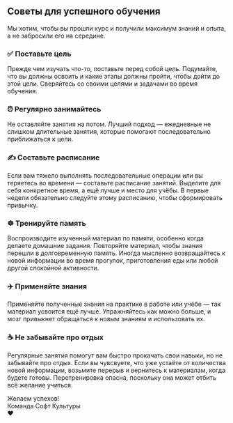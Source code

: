## Советы для успешного обучения

Мы хотим, чтобы вы прошли курс и получили максимум знаний и опыта, а не забросили его на середине.

### ✅ Поставьте цель

Прежде чем изучать что-то, поставьте перед собой цель. Подумайте, что вы должны освоить и какие этапы должны пройти, чтобы дойти до этой цели. Сверяйтесь со своими целями и задачами во время обучения.

### ⏰ Регулярно занимайтесь

Не оставляйте занятия на потом. Лучший подход — ежедневные не слишком длительные занятия, которые помогают последовательно приближаться к цели.

### ✍️ Составьте расписание

Если вам тяжело выполнять последовательные операции или вы теряетесь во времени — составьте расписание занятий. Выделите для себя конкретное время, а ещё лучше и место для учёбы. В первые недели обязательно следуйте этому расписанию, чтобы сформировать привычку.

### ☸️ Тренируйте память

Воспроизводите изученный материал по памяти, особенно когда делаете домашние задания. Повторяйте материал, чтобы знания перешли в долговременную память. Иногда мысленно возвращайтесь к новой информации во время прогулок, приготовления еды или любой другой спокойной активности.

### ✈️ Применяйте знания

Применяйте полученные знания на практике в работе или учёбе — так материал усвоится ещё лучше. Упражняйтесь как можно больше, и мозг привыкнет обращаться к новым знаниям и использовать их.

### ☕ Не забывайте про отдых

Регулярные занятия помогут вам быстро прокачать свои навыки, но не забывайте про отдых. Если вы чувсвуете, что уже устаёте от количества новой информации, возьмите перерыв и вернитесь к материалам, когда будете готовы. Перетренировка опасна, поскольку она может отбить всё желание учиться.  

Желаем успехов!  
Команда Софт Культуры  
❤️